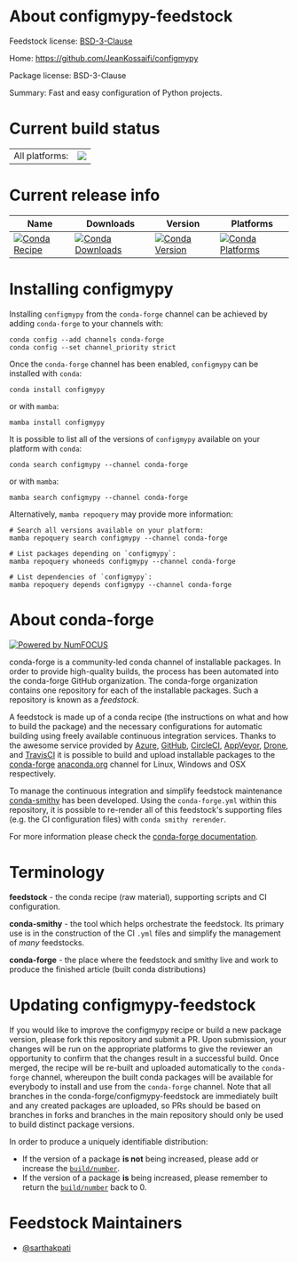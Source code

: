 About configmypy-feedstock
==========================

Feedstock license: [BSD-3-Clause](https://github.com/conda-forge/configmypy-feedstock/blob/main/LICENSE.txt)

Home: https://github.com/JeanKossaifi/configmypy

Package license: BSD-3-Clause

Summary: Fast and easy configuration of Python projects.

Current build status
====================


<table><tr><td>All platforms:</td>
    <td>
      <a href="https://dev.azure.com/conda-forge/feedstock-builds/_build/latest?definitionId=24518&branchName=main">
        <img src="https://dev.azure.com/conda-forge/feedstock-builds/_apis/build/status/configmypy-feedstock?branchName=main">
      </a>
    </td>
  </tr>
</table>

Current release info
====================

| Name | Downloads | Version | Platforms |
| --- | --- | --- | --- |
| [![Conda Recipe](https://img.shields.io/badge/recipe-configmypy-green.svg)](https://anaconda.org/conda-forge/configmypy) | [![Conda Downloads](https://img.shields.io/conda/dn/conda-forge/configmypy.svg)](https://anaconda.org/conda-forge/configmypy) | [![Conda Version](https://img.shields.io/conda/vn/conda-forge/configmypy.svg)](https://anaconda.org/conda-forge/configmypy) | [![Conda Platforms](https://img.shields.io/conda/pn/conda-forge/configmypy.svg)](https://anaconda.org/conda-forge/configmypy) |

Installing configmypy
=====================

Installing `configmypy` from the `conda-forge` channel can be achieved by adding `conda-forge` to your channels with:

```
conda config --add channels conda-forge
conda config --set channel_priority strict
```

Once the `conda-forge` channel has been enabled, `configmypy` can be installed with `conda`:

```
conda install configmypy
```

or with `mamba`:

```
mamba install configmypy
```

It is possible to list all of the versions of `configmypy` available on your platform with `conda`:

```
conda search configmypy --channel conda-forge
```

or with `mamba`:

```
mamba search configmypy --channel conda-forge
```

Alternatively, `mamba repoquery` may provide more information:

```
# Search all versions available on your platform:
mamba repoquery search configmypy --channel conda-forge

# List packages depending on `configmypy`:
mamba repoquery whoneeds configmypy --channel conda-forge

# List dependencies of `configmypy`:
mamba repoquery depends configmypy --channel conda-forge
```


About conda-forge
=================

[![Powered by
NumFOCUS](https://img.shields.io/badge/powered%20by-NumFOCUS-orange.svg?style=flat&colorA=E1523D&colorB=007D8A)](https://numfocus.org)

conda-forge is a community-led conda channel of installable packages.
In order to provide high-quality builds, the process has been automated into the
conda-forge GitHub organization. The conda-forge organization contains one repository
for each of the installable packages. Such a repository is known as a *feedstock*.

A feedstock is made up of a conda recipe (the instructions on what and how to build
the package) and the necessary configurations for automatic building using freely
available continuous integration services. Thanks to the awesome service provided by
[Azure](https://azure.microsoft.com/en-us/services/devops/), [GitHub](https://github.com/),
[CircleCI](https://circleci.com/), [AppVeyor](https://www.appveyor.com/),
[Drone](https://cloud.drone.io/welcome), and [TravisCI](https://travis-ci.com/)
it is possible to build and upload installable packages to the
[conda-forge](https://anaconda.org/conda-forge) [anaconda.org](https://anaconda.org/)
channel for Linux, Windows and OSX respectively.

To manage the continuous integration and simplify feedstock maintenance
[conda-smithy](https://github.com/conda-forge/conda-smithy) has been developed.
Using the ``conda-forge.yml`` within this repository, it is possible to re-render all of
this feedstock's supporting files (e.g. the CI configuration files) with ``conda smithy rerender``.

For more information please check the [conda-forge documentation](https://conda-forge.org/docs/).

Terminology
===========

**feedstock** - the conda recipe (raw material), supporting scripts and CI configuration.

**conda-smithy** - the tool which helps orchestrate the feedstock.
                   Its primary use is in the construction of the CI ``.yml`` files
                   and simplify the management of *many* feedstocks.

**conda-forge** - the place where the feedstock and smithy live and work to
                  produce the finished article (built conda distributions)


Updating configmypy-feedstock
=============================

If you would like to improve the configmypy recipe or build a new
package version, please fork this repository and submit a PR. Upon submission,
your changes will be run on the appropriate platforms to give the reviewer an
opportunity to confirm that the changes result in a successful build. Once
merged, the recipe will be re-built and uploaded automatically to the
`conda-forge` channel, whereupon the built conda packages will be available for
everybody to install and use from the `conda-forge` channel.
Note that all branches in the conda-forge/configmypy-feedstock are
immediately built and any created packages are uploaded, so PRs should be based
on branches in forks and branches in the main repository should only be used to
build distinct package versions.

In order to produce a uniquely identifiable distribution:
 * If the version of a package **is not** being increased, please add or increase
   the [``build/number``](https://docs.conda.io/projects/conda-build/en/latest/resources/define-metadata.html#build-number-and-string).
 * If the version of a package **is** being increased, please remember to return
   the [``build/number``](https://docs.conda.io/projects/conda-build/en/latest/resources/define-metadata.html#build-number-and-string)
   back to 0.

Feedstock Maintainers
=====================

* [@sarthakpati](https://github.com/sarthakpati/)

